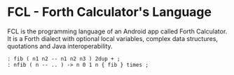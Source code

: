 # FCL - Forth Calculator's Language

FCL is the programming language of an Android app called Forth Calculator. It is a Forth dialect with optional local variables, complex data structures, quotations and Java interoperability.


```forth
: fib ( n1 n2 -- n1 n2 n3 ) 2dup + ;
: nfib ( n -- .. ) -> n 0 1 n { fib } times ;
```
